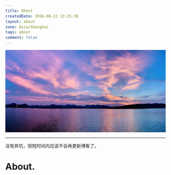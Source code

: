 ```yaml
---
title: About
createdDate: 2016-08-22 13:25:30
layout: about
zone: Asia/Shanghai
tags: about
comment: false
---
```


!["West Lake"](images/westlake.jpg "West Lake")

----
<!--aplayer
{
    "name": "尼尔机械纪元 Nier Automata - Soundtrack Medley",
    "artist": "Animenz",
    "theme": "#F6890E",
    "url": "https://music.starry-s.me/music/0f0e_0758_070b_8de6859a81025aae1e540aed59439f48.m4a",
    "cover": "https://music.starry-s.me/music/cover/109951163092751719.jpg"
}
-->

没有弃坑，但短时间内应该不会再更新博客了。

# About.

